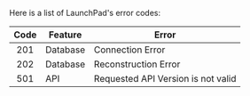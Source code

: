 Here is a list of LaunchPad's error codes:

 Code | Feature  | Error |
:----:| -------- | ----- |
 201  | Database | Connection Error |
 202  | Database | Reconstruction Error |
 501  | API      | Requested API Version is not valid |